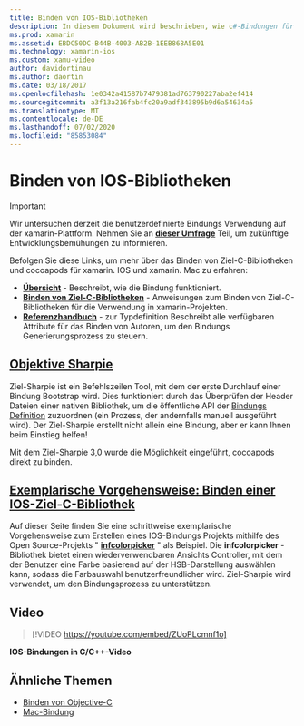 ```yaml
---
title: Binden von IOS-Bibliotheken
description: In diesem Dokument wird beschrieben, wie c#-Bindungen für den Ziel-C-Code erstellt werden, sodass Native Bibliotheken und cocoapods in einer xamarin. IOS-Anwendung verwendet werden können.
ms.prod: xamarin
ms.assetid: EBDC50DC-B44B-4003-AB2B-1EEB868A5E01
ms.technology: xamarin-ios
ms.custom: xamu-video
author: davidortinau
ms.author: daortin
ms.date: 03/18/2017
ms.openlocfilehash: 1e0342a41587b7479381ad763790227aba2ef414
ms.sourcegitcommit: a3f13a216fab4fc20a9adf343895b9d6a54634a5
ms.translationtype: MT
ms.contentlocale: de-DE
ms.lasthandoff: 07/02/2020
ms.locfileid: "85853084"
---
```

# <a name="binding-ios-libraries"></a>Binden von IOS-Bibliotheken

> [!IMPORTANT]
> Wir untersuchen derzeit die benutzerdefinierte Bindungs Verwendung auf der xamarin-Plattform. Nehmen Sie an [**dieser Umfrage**](https://www.surveymonkey.com/r/KKBHNLT) Teil, um zukünftige Entwicklungsbemühungen zu informieren.

Befolgen Sie diese Links, um mehr über das Binden von Ziel-C-Bibliotheken und cocoapods für xamarin. IOS und xamarin. Mac zu erfahren:

- [**Übersicht**](~/cross-platform/macios/binding/overview.md) -
   Beschreibt, wie die Bindung funktioniert.
- [**Binden von Ziel-C-Bibliotheken**](~/cross-platform/macios/binding/objective-c-libraries.md) -
   Anweisungen zum Binden von Ziel-C-Bibliotheken für die Verwendung in xamarin-Projekten.
- [**Referenzhandbuch**](~/cross-platform/macios/binding/binding-types-reference.md) -
   zur Typdefinition Beschreibt alle verfügbaren Attribute für das Binden von Autoren, um den Bindungs Generierungsprozess zu steuern.

## <a name="objective-sharpie"></a>[Objektive Sharpie](~/cross-platform/macios/binding/objective-sharpie/index.md)

Ziel-Sharpie ist ein Befehlszeilen Tool, mit dem der erste Durchlauf einer Bindung Bootstrap wird.
Dies funktioniert durch das Überprüfen der Header Dateien einer nativen Bibliothek, um die öffentliche API der [Bindungs Definition](~/cross-platform/macios/binding/objective-c-libraries.md) zuzuordnen (ein Prozess, der andernfalls manuell ausgeführt wird). Der Ziel-Sharpie erstellt nicht allein eine Bindung, aber er kann Ihnen beim Einstieg helfen!

Mit dem Ziel-Sharpie 3,0 wurde die Möglichkeit eingeführt, cocoapods direkt zu binden.

## <a name="walkthrough---binding-an-ios-objective-c-library"></a>[Exemplarische Vorgehensweise: Binden einer IOS-Ziel-C-Bibliothek](walkthrough.md)

Auf dieser Seite finden Sie eine schrittweise exemplarische Vorgehensweise zum Erstellen eines IOS-Bindungs Projekts mithilfe des Open Source-Projekts " [**infcolorpicker**](https://github.com/InfinitApps/InfColorPicker) " als Beispiel. Die **infcolorpicker** -Bibliothek bietet einen wiederverwendbaren Ansichts Controller, mit dem der Benutzer eine Farbe basierend auf der HSB-Darstellung auswählen kann, sodass die Farbauswahl benutzerfreundlicher wird.
Ziel-Sharpie wird verwendet, um den Bindungsprozess zu unterstützen.

## <a name="video"></a>Video

> [!VIDEO https://youtube.com/embed/ZUoPLcmnf1o]

**IOS-Bindungen in C/C++-Video**

## <a name="related-links"></a>Ähnliche Themen

- [Binden von Objective-C](~/cross-platform/macios/binding/index.md)
- [Mac-Bindung](~/mac/platform/binding.md)
